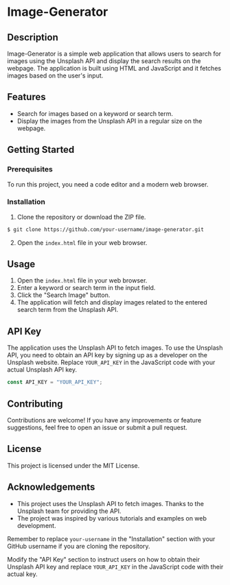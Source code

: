 # Image-Generator

## Description

Image-Generator is a simple web application that allows users to search for images using the Unsplash API and display the search results on the webpage. The application is built using HTML and JavaScript and it fetches images based on the user's input.

## Features

- Search for images based on a keyword or search term.
- Display the images from the Unsplash API in a regular size on the webpage.

## Getting Started

### Prerequisites

To run this project, you need a code editor and a modern web browser.

### Installation

1. Clone the repository or download the ZIP file.

```bash
$ git clone https://github.com/your-username/image-generator.git
```

2. Open the `index.html` file in your web browser.

## Usage

1. Open the `index.html` file in your web browser.
2. Enter a keyword or search term in the input field.
3. Click the "Search Image" button.
4. The application will fetch and display images related to the entered search term from the Unsplash API.

## API Key

The application uses the Unsplash API to fetch images. To use the Unsplash API, you need to obtain an API key by signing up as a developer on the Unsplash website. Replace `YOUR_API_KEY` in the JavaScript code with your actual Unsplash API key.

```javascript
const API_KEY = "YOUR_API_KEY";
```

## Contributing

Contributions are welcome! If you have any improvements or feature suggestions, feel free to open an issue or submit a pull request.

## License

This project is licensed under the MIT License.

## Acknowledgements

- This project uses the Unsplash API to fetch images. Thanks to the Unsplash team for providing the API.
- The project was inspired by various tutorials and examples on web development.

Remember to replace `your-username` in the "Installation" section with your GitHub username if you are cloning the repository.

Modify the "API Key" section to instruct users on how to obtain their Unsplash API key and replace `YOUR_API_KEY` in the JavaScript code with their actual key.
